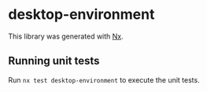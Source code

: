 # desktop-environment

This library was generated with [Nx](https://nx.dev).


## Running unit tests

Run `nx test desktop-environment` to execute the unit tests.


